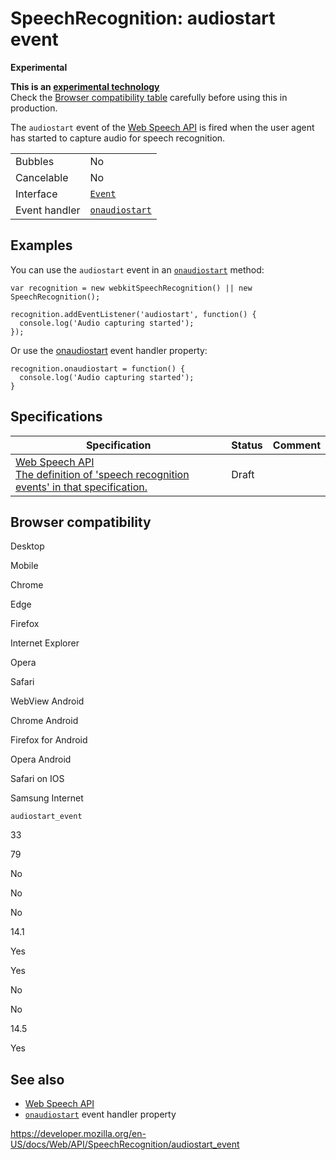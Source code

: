 SpeechRecognition: audiostart event
===================================

**Experimental**

**This is an [experimental technology](https://developer.mozilla.org/en-US/docs/MDN/Guidelines/Conventions_definitions#experimental)**  
Check the [Browser compatibility table](#browser_compatibility) carefully before using this in production.

The `audiostart` event of the [Web Speech API](../web_speech_api) is fired when the user agent has started to capture audio for speech recognition.

<table><tbody><tr class="odd"><td>Bubbles</td><td>No</td></tr><tr class="even"><td>Cancelable</td><td>No</td></tr><tr class="odd"><td>Interface</td><td><a href="../event"><code>Event</code></a></td></tr><tr class="even"><td>Event handler</td><td><a href="onaudiostart"><code>onaudiostart</code></a></td></tr></tbody></table>

Examples
--------

You can use the `audiostart` event in an [`onaudiostart`](onaudiostart) method:

    var recognition = new webkitSpeechRecognition() || new SpeechRecognition();

    recognition.addEventListener('audiostart', function() {
      console.log('Audio capturing started');
    });

Or use the [onaudiostart](onaudiostart) event handler property:

    recognition.onaudiostart = function() {
      console.log('Audio capturing started');
    }

Specifications
--------------

<table><thead><tr class="header"><th>Specification</th><th>Status</th><th>Comment</th></tr></thead><tbody><tr class="odd"><td><a href="https://wicg.github.io/speech-api/#speechreco-events">Web Speech API<br />
<span class="small">The definition of 'speech recognition events' in that specification.</span></a></td><td><span class="spec-draft">Draft</span></td><td></td></tr></tbody></table>

Browser compatibility
---------------------

Desktop

Mobile

Chrome

Edge

Firefox

Internet Explorer

Opera

Safari

WebView Android

Chrome Android

Firefox for Android

Opera Android

Safari on IOS

Samsung Internet

`audiostart_event`

33

79

No

No

No

14.1

Yes

Yes

No

No

14.5

Yes

See also
--------

-   [Web Speech API](../web_speech_api)
-   [`onaudiostart`](onaudiostart) event handler property

<a href="https://developer.mozilla.org/en-US/docs/Web/API/SpeechRecognition/audiostart_event" class="_attribution-link">https://developer.mozilla.org/en-US/docs/Web/API/SpeechRecognition/audiostart_event</a>
